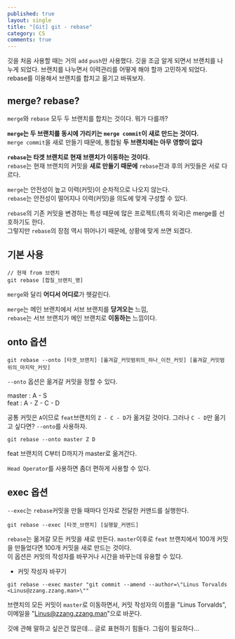 ```yaml
---
published: true
layout: single
title: "[Git] git - rebase"
category: CS
comments: true
---
```


깃을 처음 사용할 때는 거의 `add` `push`만 사용했다. 깃을 조금 알게 되면서 브랜치를 나누게 되었다. 브랜치를 나누면서 이력관리를 어떻게 해야 할까 고민하게 되었다.  
rebase를 이용해서 브랜치를 합치고 옮기고 바꿔보자.

## merge? rebase? 

`merge`와 `rebase` 모두 두 브랜치를 합치는 것이다. 뭐가 다를까?  

**`merge`는 두 브랜치를 동시에 가리키는 `merge commit`이 새로 만드는 것이다.**  
`merge commit`을 새로 만들기 때문에, 통합될 **두 브랜치에는 아무 영향이 없다**

**`rebase`는 타겟 브랜치로 현재 브랜치가 이동하는 것이다.**  
`rebase`는 현재 브랜치의 커밋을 **새로 만들기 때문에** `rebase`전과 후의 커밋들은 서로 다르다.

`merge`는 안전성이 높고 이력(커밋)이 순차적으로 나오지 않는다.  
`rebase`는 안전성이 떨어지나 이력(커밋)을 의도에 맞게 구성할 수 있다.

`rebase`의 기존 커밋을 변경하는 특성 때문에 많은 프로젝트(특히 외국)은 merge를 선호하기도 한다.  
그렇지만 `rebase`의 장점 역시 뛰어나기 때문에, 상황에 맞게 쓰면 되겠다.  

## 기본 사용

```git
// 현재 from 브랜치
git rebase [합칠_브랜치_명]
```

`merge`와 달리 **어디서 어디로**가 헷갈린다.  

`merge`는 메인 브랜치에서 서브 브랜치를 **당겨오는** 느낌,  
`rebase`는 서브 브랜치가 메인 브랜치로 **이동하는** 느낌이다.


## onto 옵션

```git
git rebase --onto [타겟_브랜치] [옮겨갈_커밋범위의_하나_이전_커밋] [옮겨갈_커밋범위의_마지막_커밋]
```

`--onto` 옵션은 옮겨갈 커밋을 정할 수 있다.

master : A - S  
feat   : A - Z - C - D  

공통 커밋은 `A`이므로 `feat`브랜치의 `Z - C - D`가 옮겨갈 것이다. 그러나 `C - D`만 옮기고 싶다면? `--onto`를 사용하자.

```git
git rebase --onto master Z D
```
feat 브랜치의 C부터 D까지가 master로 옮겨간다.

`Head Operator`를 사용하면 좀더 편하게 사용할 수 있다.

## exec 옵션

`--exec`는 `rebase`커밋을 만들 때마다 인자로 전달한 커맨드를 실행한다.  

```git
git rebase --exec [타겟_브랜치] [실행할_커맨드]
```

`rebase`는 옮겨갈 모든 커밋을 새로 만든다. `master`이후로 `feat` 브랜치에서 100개 커밋을 만들었다면 100개 커밋을 새로 만드는 것이다.  
이 옵션은 커밋의 작성자를 바꾸거나 시간을 바꾸는데 유용할 수 있다.

- 커밋 작성자 바꾸기

```git
git rebase --exec master "git commit --amend --author=\"Linus Torvalds <Linus@zzang.zzang.man>\""
```
브랜치의 모든 커밋이 `master`로 이동하면서, 커밋 작성자의 이름을 "Linus Torvalds", 이메일을 "Linus@zzang.zzang.man"으로 바꾼다.



깃에 관해 말하고 싶은건 많은데... 글로 표현하기 힘들다. 그림이 필요하다...